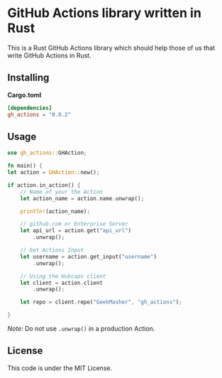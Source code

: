 # GitHub Actions library written in Rust

This is a Rust GitHub Actions library which should help those of us that write GitHub Actions in Rust.

## Installing

**Cargo.toml**

```toml
[dependencies]
gh_actions = "0.0.2"
```


## Usage

```rust
use gh_actions::GHAction;

fn main() {
let action = GHAction::new();

if action.in_action() {
    // Name of your the Action
    let action_name = action.name.unwrap();

    println!(action_name);

    // github.com or Enterprise Server
    let api_url = action.get("api_url")
        .unwrap();

    // Get Actions Input
    let username = action.get_input("username")
        .unwrap();

    // Using the Hubcaps client
    let client = action.client
        .unwrap();

    let repo = client.repo("GeekMasher", "gh_actions");

}
```

*Note:* Do not use `.unwrap()` in a production Action.


## License 

This code is under the MIT License.


